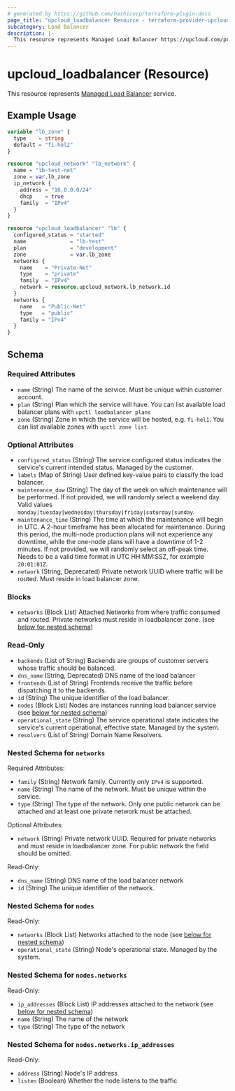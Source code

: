 ```yaml
---
# generated by https://github.com/hashicorp/terraform-plugin-docs
page_title: "upcloud_loadbalancer Resource - terraform-provider-upcloud"
subcategory: Load Balancer
description: |-
  This resource represents Managed Load Balancer https://upcloud.com/products/managed-load-balancer service.
---
```


# upcloud_loadbalancer (Resource)

This resource represents [Managed Load Balancer](https://upcloud.com/products/managed-load-balancer) service.

## Example Usage

```terraform
variable "lb_zone" {
  type    = string
  default = "fi-hel2"
}

resource "upcloud_network" "lb_network" {
  name = "lb-test-net"
  zone = var.lb_zone
  ip_network {
    address = "10.0.0.0/24"
    dhcp    = true
    family  = "IPv4"
  }
}

resource "upcloud_loadbalancer" "lb" {
  configured_status = "started"
  name              = "lb-test"
  plan              = "development"
  zone              = var.lb_zone
  networks {
    name    = "Private-Net"
    type    = "private"
    family  = "IPv4"
    network = resource.upcloud_network.lb_network.id
  }
  networks {
    name   = "Public-Net"
    type   = "public"
    family = "IPv4"
  }
}
```

<!-- schema generated by tfplugindocs -->
## Schema

### Required Attributes

- `name` (String) The name of the service. Must be unique within customer account.
- `plan` (String) Plan which the service will have. You can list available load balancer plans with `upctl loadbalancer plans`
- `zone` (String) Zone in which the service will be hosted, e.g. `fi-hel1`. You can list available zones with `upctl zone list`.

### Optional Attributes

- `configured_status` (String) The service configured status indicates the service's current intended status. Managed by the customer.
- `labels` (Map of String) User defined key-value pairs to classify the load balancer.
- `maintenance_dow` (String) The day of the week on which maintenance will be performed. If not provided, we will randomly select a weekend day. Valid values `monday|tuesday|wednesday|thursday|friday|saturday|sunday`.
- `maintenance_time` (String) The time at which the maintenance will begin in UTC. A 2-hour timeframe has been allocated for maintenance. During this period, the multi-node production plans will not experience any downtime, while the one-node plans will have a downtime of 1-2 minutes. If not provided, we will randomly select an off-peak time. Needs to be a valid time format in UTC HH:MM:SSZ, for example `20:01:01Z`.
- `network` (String, Deprecated) Private network UUID where traffic will be routed. Must reside in load balancer zone.

### Blocks

- `networks` (Block List) Attached Networks from where traffic consumed and routed. Private networks must reside in loadbalancer zone. (see [below for nested schema](#nestedblock--networks))

### Read-Only

- `backends` (List of String) Backends are groups of customer servers whose traffic should be balanced.
- `dns_name` (String, Deprecated) DNS name of the load balancer
- `frontends` (List of String) Frontends receive the traffic before dispatching it to the backends.
- `id` (String) The unique identifier of the load balancer.
- `nodes` (Block List) Nodes are instances running load balancer service (see [below for nested schema](#nestedblock--nodes))
- `operational_state` (String) The service operational state indicates the service's current operational, effective state. Managed by the system.
- `resolvers` (List of String) Domain Name Resolvers.

<a id="nestedblock--networks"></a>
### Nested Schema for `networks`

Required Attributes:

- `family` (String) Network family. Currently only `IPv4` is supported.
- `name` (String) The name of the network. Must be unique within the service.
- `type` (String) The type of the network. Only one public network can be attached and at least one private network must be attached.

Optional Attributes:

- `network` (String) Private network UUID. Required for private networks and must reside in loadbalancer zone. For public network the field should be omitted.

Read-Only:

- `dns_name` (String) DNS name of the load balancer network
- `id` (String) The unique identifier of the network.


<a id="nestedblock--nodes"></a>
### Nested Schema for `nodes`

Read-Only:

- `networks` (Block List) Networks attached to the node (see [below for nested schema](#nestedblock--nodes--networks))
- `operational_state` (String) Node's operational state. Managed by the system.

<a id="nestedblock--nodes--networks"></a>
### Nested Schema for `nodes.networks`

Read-Only:

- `ip_addresses` (Block List) IP addresses attached to the network (see [below for nested schema](#nestedblock--nodes--networks--ip_addresses))
- `name` (String) The name of the network
- `type` (String) The type of the network

<a id="nestedblock--nodes--networks--ip_addresses"></a>
### Nested Schema for `nodes.networks.ip_addresses`

Read-Only:

- `address` (String) Node's IP address
- `listen` (Boolean) Whether the node listens to the traffic
